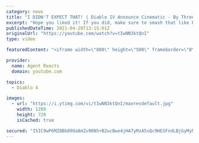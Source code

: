 ```yaml
---
category: news
title: "I DIDN'T EXPECT THAT! | Diablo IV Announce Cinematic - By Three They Come REACTION (Agent Reacts)"
excerpt: "Hope you liked it! If you did, make sure to smash that like button down below, subscribe and turn on the bell for future notifications! Original video: ..."
publishedDateTime: 2021-04-20T13:15:01Z
originalUrl: "https://youtube.com/watch?v=tIwNN3ktQnI"
type: video

featuredContent: "<iframe width=\"800\" height=\"500\" frameborder=\"0\" src=\"https://www.youtube.com/embed/tIwNN3ktQnI\" allow=\"accelerometer; autoplay; encrypted-media; gyroscope; picture-in-picture\" allowfullscreen></iframe>"

provider:
  name: Agent Reacts
  domain: youtube.com

topics:
  - Diablo 4

images:
  - url: "https://i.ytimg.com/vi/tIwNN3ktQnI/maxresdefault.jpg"
    width: 1280
    height: 720
    isCached: true

secured: "I5IC9wP6MZ8Bb09Ua8mZv90N5+B2ucBwe4jHA7yMzA5sQc9HESFndLBjGyMyNUNnZaluZRLUaWWOm6PmkiIMqZmmoKLewPnAvlW0kuB3xuL7DYpGzGZtlLg9110tEeraSCfTjcjjXlij5/Zq5TGi+CvTC0bfA70LNt4P+vQ80Lx3qQTcL4ll2SCrA+ozN507bo6uGnIDNxSudI4xWTpK8cyDTsXLrt7inWtNvECiGa5Tvb2oNmlysLCzmekFYrFUi2WT6MZthelkaXMrBfgfpYxjYCNq5pcRuTuWN1FUxNUGxPtYCZttFAJwk10z0BJzafVLHTg+idISKWjhSidFueOQOUHCxHya/8lQ4UnkSANwHhLPMZ9kea4qFcaCCBPu9vk12BXHsgYMkJXiVdXCZaw3vjHjVRsLVFC5uPGkqpn54kI7gn8Mz9rFaWN5Wkus;3xcYF8bjgyOSf8o/cGRMpw=="
---
```


